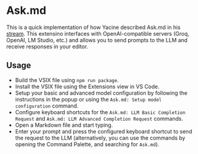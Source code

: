 # Ask.md

This is a quick implementation of how Yacine described Ask.md in his [stream](https://twitter.com/yacineMTB/status/1788633837108408815). This extensino interfaces with OpenAI-compatible servers (Groq, OpenAI, LM Studio, etc.) and allows you to send prompts to the LLM and receive responses in your editor.

## Usage

- Build the VSIX file using `npm run package`.
- Install the VSIX file using the Extensions view in VS Code.
- Setup your basic and advanced model configuration by following the instructions in the popup or using the `Ask.md: Setup model configuration` command.
- Configure keyboard shortcuts for the `Ask.md: LLM Basic Completion Request` and `Ask.md: LLM Advanced Completion Request` commands.
- Open a Markdown file and start typing.
- Enter your prompt and press the configured keyboard shortcut to send the request to the LLM (alternatively, you can use the commands by opening the Command Palette, and searching for `Ask.md`).
